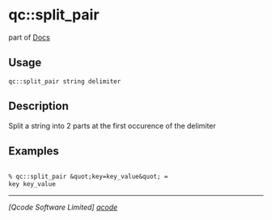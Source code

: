 qc::split_pair
==============

part of [Docs](.)

Usage
-----
`
        qc::split_pair string delimiter 
    `

Description
-----------
Split a string into 2 parts at the first occurence of the delimiter

Examples
--------
```tcl

% qc::split_pair &quot;key=key_value&quot; =
key key_value
```

----------------------------------
*[Qcode Software Limited] [qcode]*

[qcode]: www.qcode.co.uk "Qcode Software"